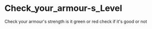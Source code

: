 # Check_your_armour-s_Level
Check your armour's strength is it green or red check if it's good or not 
